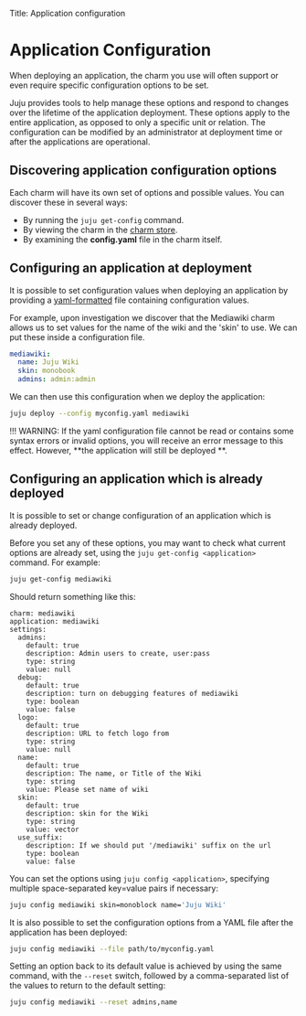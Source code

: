 Title: Application configuration

# Application Configuration

When deploying an application, the charm you use will often support or even
require specific configuration options to be set.

Juju provides tools to help manage these options and respond to changes over
the lifetime of the application deployment. These options apply to the entire
application, as opposed to only a specific unit or relation. The configuration
can be modified by an administrator at deployment time or after the applications
are operational.


## Discovering application configuration options

Each charm will have its own set of options and possible values. You can
discover these in several ways:

  - By running the `juju get-config` command.
  - By viewing the charm in the [charm store](https://jujucharms.com).
  - By examining the **config.yaml** file in the charm itself.


## Configuring an application at deployment

It is possible to set configuration values when deploying an application by
providing a [yaml-formatted][yaml] file containing configuration values.

For example, upon investigation we discover that the Mediawiki charm allows us
to set values for the name of the wiki and the 'skin' to use. We can put these
inside a configuration file.

```yaml
mediawiki:
  name: Juju Wiki
  skin: monobook
  admins: admin:admin
```

We can then use this configuration when we deploy the application:

```bash
juju deploy --config myconfig.yaml mediawiki
```

!!! WARNING: If the yaml configuration file cannot be read or contains some
syntax errors or invalid options, you will receive an error message to this
effect. However, **the application will still be deployed **. 


## Configuring an application which is already deployed

It is possible to set or change configuration of an application which is
already deployed.

Before you set any of these options, you may want to check what current options
are already set, using the `juju get-config <application>` command. For example:

```bash
juju get-config mediawiki
```

Should return something like this:

```no-highlight
charm: mediawiki
application: mediawiki
settings:
  admins:
    default: true
    description: Admin users to create, user:pass
    type: string
    value: null
  debug:
    default: true
    description: turn on debugging features of mediawiki
    type: boolean
    value: false
  logo:
    default: true
    description: URL to fetch logo from
    type: string
    value: null
  name:
    default: true
    description: The name, or Title of the Wiki
    type: string
    value: Please set name of wiki
  skin:
    default: true
    description: skin for the Wiki
    type: string
    value: vector
  use_suffix:
    description: If we should put '/mediawiki' suffix on the url
    type: boolean
    value: false
```

You can set the options using `juju config <application>`, specifying
multiple space-separated key=value pairs if necessary:

```bash
juju config mediawiki skin=monoblock name='Juju Wiki' 
```
It is also possible to set the configuration options from a YAML file after
the application has been deployed:
  
```bash
juju config mediawiki --file path/to/myconfig.yaml
```
  
Setting an option back to its default value is achieved by using the same
command, with the `--reset` switch, followed by a comma-separated list of the
values to return to the default setting:

```bash
juju config mediawiki --reset admins,name
```


[yaml]: http://yaml.org/spec/1.1/current.html "YAML spec page"
